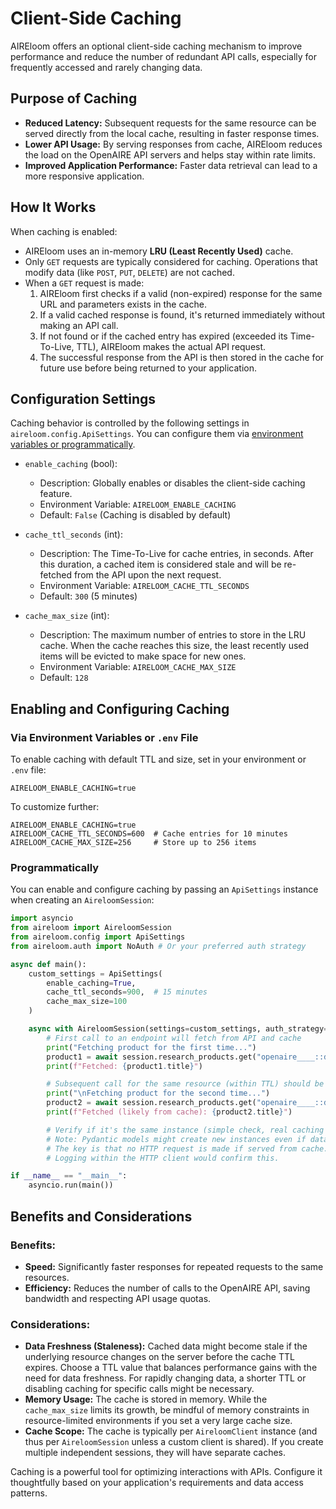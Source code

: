 # Client-Side Caching

AIREloom offers an optional client-side caching mechanism to improve performance and reduce the number of redundant API calls, especially for frequently accessed and rarely changing data.

## Purpose of Caching

*   **Reduced Latency:** Subsequent requests for the same resource can be served directly from the local cache, resulting in faster response times.
*   **Lower API Usage:** By serving responses from cache, AIREloom reduces the load on the OpenAIRE API servers and helps stay within rate limits.
*   **Improved Application Performance:** Faster data retrieval can lead to a more responsive application.

## How It Works

When caching is enabled:

*   AIREloom uses an in-memory **LRU (Least Recently Used)** cache.
*   Only `GET` requests are typically considered for caching. Operations that modify data (like `POST`, `PUT`, `DELETE`) are not cached.
*   When a `GET` request is made:
    1.  AIREloom first checks if a valid (non-expired) response for the same URL and parameters exists in the cache.
    2.  If a valid cached response is found, it's returned immediately without making an API call.
    3.  If not found or if the cached entry has expired (exceeded its Time-To-Live, TTL), AIREloom makes the actual API request.
    4.  The successful response from the API is then stored in the cache for future use before being returned to your application.

## Configuration Settings

Caching behavior is controlled by the following settings in `aireloom.config.ApiSettings`. You can configure them via [environment variables or programmatically](../advanced/configuration.md).

*   `enable_caching` (bool):
    *   Description: Globally enables or disables the client-side caching feature.
    *   Environment Variable: `AIRELOOM_ENABLE_CACHING`
    *   Default: `False` (Caching is disabled by default)

*   `cache_ttl_seconds` (int):
    *   Description: The Time-To-Live for cache entries, in seconds. After this duration, a cached item is considered stale and will be re-fetched from the API upon the next request.
    *   Environment Variable: `AIRELOOM_CACHE_TTL_SECONDS`
    *   Default: `300` (5 minutes)

*   `cache_max_size` (int):
    *   Description: The maximum number of entries to store in the LRU cache. When the cache reaches this size, the least recently used items will be evicted to make space for new ones.
    *   Environment Variable: `AIRELOOM_CACHE_MAX_SIZE`
    *   Default: `128`

## Enabling and Configuring Caching

### Via Environment Variables or `.env` File

To enable caching with default TTL and size, set in your environment or `.env` file:

```dotenv
AIRELOOM_ENABLE_CACHING=true
```

To customize further:

```dotenv
AIRELOOM_ENABLE_CACHING=true
AIRELOOM_CACHE_TTL_SECONDS=600  # Cache entries for 10 minutes
AIRELOOM_CACHE_MAX_SIZE=256     # Store up to 256 items
```

### Programmatically

You can enable and configure caching by passing an `ApiSettings` instance when creating an `AireloomSession`:

```python
import asyncio
from aireloom import AireloomSession
from aireloom.config import ApiSettings
from aireloom.auth import NoAuth # Or your preferred auth strategy

async def main():
    custom_settings = ApiSettings(
        enable_caching=True,
        cache_ttl_seconds=900,  # 15 minutes
        cache_max_size=100
    )

    async with AireloomSession(settings=custom_settings, auth_strategy=NoAuth()) as session:
        # First call to an endpoint will fetch from API and cache
        print("Fetching product for the first time...")
        product1 = await session.research_products.get("openaire____::doi:10.5281/zenodo.7664304")
        print(f"Fetched: {product1.title}")

        # Subsequent call for the same resource (within TTL) should be served from cache
        print("\nFetching product for the second time...")
        product2 = await session.research_products.get("openaire____::doi:10.5281/zenodo.7664304")
        print(f"Fetched (likely from cache): {product2.title}")

        # Verify if it's the same instance (simple check, real caching is more complex)
        # Note: Pydantic models might create new instances even if data is from cache.
        # The key is that no HTTP request is made if served from cache.
        # Logging within the HTTP client would confirm this.

if __name__ == "__main__":
    asyncio.run(main())
```

## Benefits and Considerations

### Benefits:
*   **Speed:** Significantly faster responses for repeated requests to the same resources.
*   **Efficiency:** Reduces the number of calls to the OpenAIRE API, saving bandwidth and respecting API usage quotas.

### Considerations:
*   **Data Freshness (Staleness):** Cached data might become stale if the underlying resource changes on the server before the cache TTL expires. Choose a TTL value that balances performance gains with the need for data freshness. For rapidly changing data, a shorter TTL or disabling caching for specific calls might be necessary.
*   **Memory Usage:** The cache is stored in memory. While the `cache_max_size` limits its growth, be mindful of memory constraints in resource-limited environments if you set a very large cache size.
*   **Cache Scope:** The cache is typically per `AireloomClient` instance (and thus per `AireloomSession` unless a custom client is shared). If you create multiple independent sessions, they will have separate caches.

Caching is a powerful tool for optimizing interactions with APIs. Configure it thoughtfully based on your application's requirements and data access patterns.
